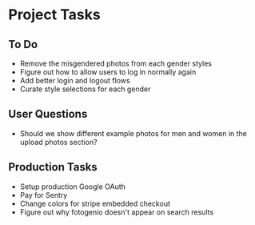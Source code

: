 # Project Tasks

## To Do
- Remove the misgendered photos from each gender styles
- Figure out how to allow users to log in normally again
- Add better login and logout flows
- Curate style selections for each gender

## User Questions
- Should we show different example photos for men and women in the upload photos section?

## Production Tasks
- Setup production Google OAuth
- Pay for Sentry
- Change colors for stripe embedded checkout
- Figure out why fotogenio doesn't appear on search results
